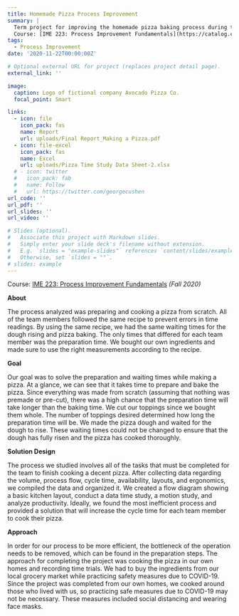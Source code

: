 ```yaml
---
title: Homemade Pizza Process Improvement
summary: |
  Term project for improving the homemade pizza baking process during the COVID-19 pandemic. 
  Course: [IME 223: Process Improvement Fundamentals](https://catalog.calpoly.edu/coursesaz/ime/#:~:text=IME%C2%A0223.%20Process%20Improvement%20Fundamentals)
tags:
  - Process Improvement
date: '2020-11-22T00:00:00Z'

# Optional external URL for project (replaces project detail page).
external_link: ''

image:
  caption: Logo of fictional company Avocado Pizza Co.
  focal_point: Smart

links:
  - icon: file
    icon_pack: fas
    name: Report
    url: uploads/Final Report_Making a Pizza.pdf
  - icon: file-excel
    icon_pack: fas
    name: Excel
    url: uploads/Pizza Time Study Data Sheet-2.xlsx
  # - icon: twitter
  #   icon_pack: fab
  #   name: Follow
  #   url: https://twitter.com/georgecushen
url_code: ''
url_pdf: ''
url_slides: ''
url_video: ''

# Slides (optional).
#   Associate this project with Markdown slides.
#   Simply enter your slide deck's filename without extension.
#   E.g. `slides = "example-slides"` references `content/slides/example-slides.md`.
#   Otherwise, set `slides = ""`.
# slides: example
---
```


Course: [IME 223: Process Improvement Fundamentals](https://catalog.calpoly.edu/coursesaz/ime/#:~:text=IME%C2%A0223.%20Process%20Improvement%20Fundamentals) *(Fall 2020)*

**About**

The process analyzed was preparing and cooking a pizza from scratch. All of the team
members followed the same recipe to prevent errors in time readings. By using
the same recipe, we had the same waiting times for the dough rising and pizza baking. The
only times that differed for each team member was the preparation time. We bought our own ingredients and made sure to use the right measurements according to the recipe.

**Goal**

Our goal was to solve the preparation and waiting times while making a pizza. At a glance, we
can see that it takes time to prepare and bake the pizza. Since everything was made from scratch (assuming that nothing was premade or pre-cut), there was a high chance that the
preparation time will take longer than the baking time. We cut our toppings since we
bought them whole. The number of toppings desired determined how long the
preparation time will be. We made the pizza dough and waited for the dough to rise. These waiting times could not be changed to ensure that the dough has fully risen and the pizza has cooked thoroughly.

**Solution Design**

The process we studied involves all of the tasks that must be completed for the team to
finish cooking a decent pizza. After collecting data regarding the volume, process flow, cycle
time, availability, layouts, and ergonomics, we compiled the data and organized it. We created a flow diagram showing a basic kitchen layout, conduct a data time study, a motion
study, and analyze productivity. Ideally, we found the most inefficient process and provided a solution that will increase the cycle time for each team member to cook their pizza.

**Approach**

In order for our process to be more efficient, the bottleneck of the operation needs to be removed,
which can be found in the preparation steps. The approach for completing the project was cooking the pizza in our own homes and recording time trials. We had to buy the ingredients from our local grocery market while practicing safety measures due to COVID-19. Since the project was completed from our own homes, we cooked around those who lived with us, so practicing safe measures due to COVID-19 may not be necessary. These measures included social distancing and wearing face masks. 


